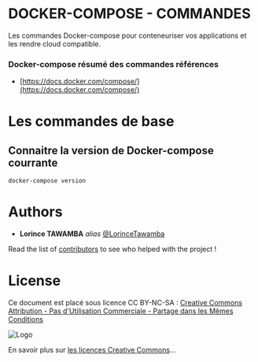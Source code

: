 # DOCKER-COMPOSE - COMMANDES
Les commandes Docker-compose pour conteneuriser vos applications et les rendre cloud compatible. 

### Docker-compose résumé des commandes références 
* [https://docs.docker.com/compose/](https://docs.docker.com/compose/)

# Les commandes de base   

## Connaitre la version de Docker-compose courrante 

```shell
docker-compose version
```   

# Authors

* **Lorince TAWAMBA** _alias_ [@LorinceTawamba](https://github.com/LorinceTawamba)

Read the list of [contributors](https://github.com/LorinceTawamba/docker-compose-commandes/contributors) to see who helped with the project ! 

# License

Ce document est placé sous licence CC BY-NC-SA :  [Creative Commons
Attribution - Pas d'Utilisation Commerciale - Partage dans les Mêmes Conditions](https://creativecommons.org/licenses/by-nc-sa/4.0/)

![Logo](https://licensebuttons.net/l/by-nc-sa/3.0/88x31.png)

En savoir plus sur [les licences Creative Commons](https://creativecommons.org/licenses/?lang=fr-FR)...
